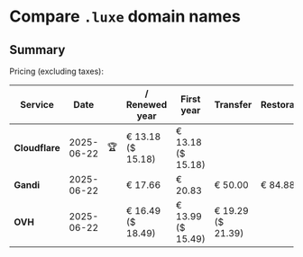 # Compare `.luxe` domain names

## Summary

Pricing (excluding taxes):

| Service | Date |  | / Renewed year | First year | Transfer | Restoration |
|--|--|--|--|--|--|--|
| **Cloudflare** | 2025-06-22 | 🏆 | € 13.18<br>($ 15.18) | € 13.18<br>($ 15.18) |  |  |
| **Gandi** | 2025-06-22 |  | € 17.66 | € 20.83 | € 50.00 | € 84.88 |
| **OVH** | 2025-06-22 |  | € 16.49<br>($ 18.49) | € 13.99<br>($ 15.49) | € 19.29<br>($ 21.39) |  |
